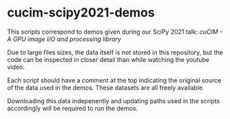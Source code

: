 # cucim-scipy2021-demos

This scripts correspond to demos given during our SciPy 2021 talk:
*cuCIM - A GPU image I/O and processing library*

Due to large files sizes, the data itself is not stored in this repository, but
the code can be inspected in closer detail than while watching the youtube
video.

Each script should have a comment at the top indicating the original source of
the data used in the demos. These datasets are all freely available.

Downloading this data indepenently and updating paths used in the scripts
accordingly will be required to run the demos.
